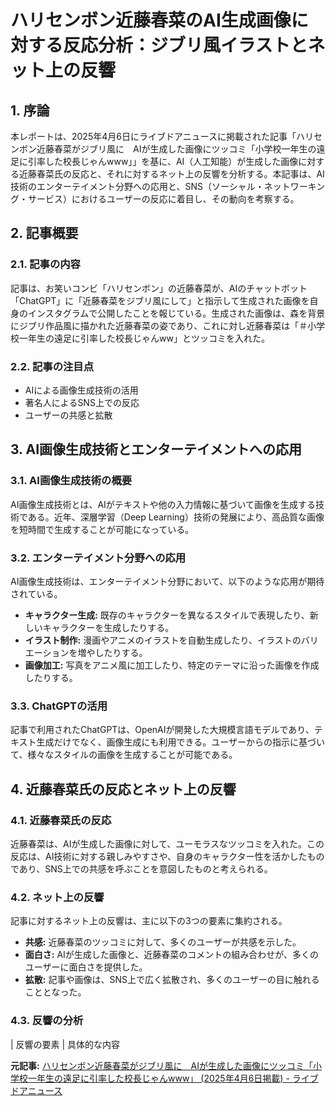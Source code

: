 # ハリセンボン近藤春菜のAI生成画像に対する反応分析：ジブリ風イラストとネット上の反響

## 1. 序論

本レポートは、2025年4月6日にライブドアニュースに掲載された記事「ハリセンボン近藤春菜がジブリ風に　AIが生成した画像にツッコミ「小学校一年生の遠足に引率した校長じゃんwww」」を基に、AI（人工知能）が生成した画像に対する近藤春菜氏の反応と、それに対するネット上の反響を分析する。本記事は、AI技術のエンターテイメント分野への応用と、SNS（ソーシャル・ネットワーキング・サービス）におけるユーザーの反応に着目し、その動向を考察する。

## 2. 記事概要

### 2.1. 記事の内容

記事は、お笑いコンビ「ハリセンボン」の近藤春菜が、AIのチャットボット「ChatGPT」に「近藤春菜をジブリ風にして」と指示して生成された画像を自身のインスタグラムで公開したことを報じている。生成された画像は、森を背景にジブリ作品風に描かれた近藤春菜の姿であり、これに対し近藤春菜は「＃小学校一年生の遠足に引率した校長じゃんww」とツッコミを入れた。

### 2.2. 記事の注目点

* AIによる画像生成技術の活用
* 著名人によるSNS上での反応
* ユーザーの共感と拡散

## 3. AI画像生成技術とエンターテイメントへの応用

### 3.1. AI画像生成技術の概要

AI画像生成技術とは、AIがテキストや他の入力情報に基づいて画像を生成する技術である。近年、深層学習（Deep Learning）技術の発展により、高品質な画像を短時間で生成することが可能になっている。

### 3.2. エンターテイメント分野への応用

AI画像生成技術は、エンターテイメント分野において、以下のような応用が期待されている。

* **キャラクター生成:** 既存のキャラクターを異なるスタイルで表現したり、新しいキャラクターを生成したりする。
* **イラスト制作:** 漫画やアニメのイラストを自動生成したり、イラストのバリエーションを増やしたりする。
* **画像加工:** 写真をアニメ風に加工したり、特定のテーマに沿った画像を作成したりする。

### 3.3. ChatGPTの活用

記事で利用されたChatGPTは、OpenAIが開発した大規模言語モデルであり、テキスト生成だけでなく、画像生成にも利用できる。ユーザーからの指示に基づいて、様々なスタイルの画像を生成することが可能である。

## 4. 近藤春菜氏の反応とネット上の反響

### 4.1. 近藤春菜氏の反応

近藤春菜は、AIが生成した画像に対して、ユーモラスなツッコミを入れた。この反応は、AI技術に対する親しみやすさや、自身のキャラクター性を活かしたものであり、SNS上での共感を呼ぶことを意図したものと考えられる。

### 4.2. ネット上の反響

記事に対するネット上の反響は、主に以下の3つの要素に集約される。

* **共感:** 近藤春菜のツッコミに対して、多くのユーザーが共感を示した。
* **面白さ:** AIが生成した画像と、近藤春菜のコメントの組み合わせが、多くのユーザーに面白さを提供した。
* **拡散:** 記事や画像は、SNS上で広く拡散され、多くのユーザーの目に触れることとなった。

### 4.3. 反響の分析

| 反響の要素 | 具体的な内容 

**元記事:** [ハリセンボン近藤春菜がジブリ風に　AIが生成した画像にツッコミ「小学校一年生の遠足に引率した校長じゃんwww」 (2025年4月6日掲載) - ライブドアニュース](https://news.livedoor.com/topics/detail/28501470/)